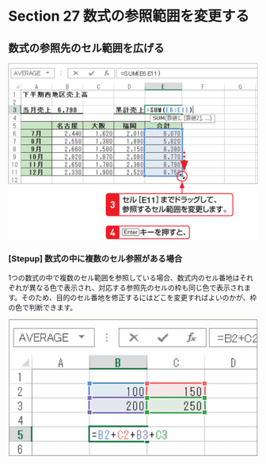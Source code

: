# Section 27 数式の参照範囲を変更する

## 数式の参照先のセル範囲を広げる

![](003.png)

### [Stepup] 数式の中に複数のセル参照がある場合

1つの数式の中で複数のセル範囲を参照している場合、数式内のセル番地はそれぞれが異なる色で表示され、対応する参照先のセルの枠も同じ色で表示されます。そのため、目的のセル番地を修正するにはどこを変更すればよいのかが、枠の色で判断できます。

![stepup](004.png)